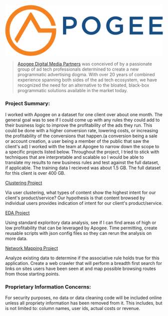 <img src="images/Apogee.png">

>[Apogee Digital Media Partners](https://www.apogeedigital.media) was conceived of by a passionate group of ad tech professionals determined to create a new programmatic advertising dogma. With over 20 years of combined experience spanning both sides of the ad tech ecosystem, we have recognized the need for an alternative to the bloated, black-box programmatic solutions available in the market today.

### Project Summary:

I worked with Apogee on a dataset for one client over about one month. The general goal was to see if I could come up with any rules they could add to their business logic to improve the profitability of the ads they run. This could be done with a higher conversion rate, lowering costs, or increasing the profitability of the conversions that happen.(a conversion being a sale or account creation, a user being a member of the public that saw the client's ad) I worked with the team at Apogee to narrow down the scope to a specific projects listed below. Throughout the project, I tried to stick with techniques that are interpretable and scalable so I would be able to translate my results to new business rules and test against the full dataset, if applicable. The training data I recieved was about 1.5 GB. The full dataset for this client is over 400 GB.


[Clustering Project](https://github.com/AmeliaMaier/Capstone_Machine_Learning_Apogee/blob/master/ClusteringREADME.md)

Via user clustering, what types of content show the highest intent for our client's
product/service? Our hypothesis is that content browsed by individual users provides indication of intent for our client's
product/service. 

[EDA Project](https://github.com/AmeliaMaier/Capstone_Machine_Learning_Apogee/blob/master/edaREADME.md)

Using standard exploritory data analysis, see if I can find areas of high or low profitability that can be leveraged by Apogee. Time permitting, create reusable scripts with json config files so they can rerun the analysis on more data.

[Network Mapping Project](https://github.com/AmeliaMaier/Capstone_Machine_Learning_Apogee/blob/master/NetworkGraphingREADME.md)

Analyze existing data to determine if the associative rule holds true for this application. Create a web crawler that will
perform a breadth first search for links on sites users have been seen at and map possible browsing routes from those starting points.


### Proprietary Information Concerns:

For security purposes, no data or data cleaning code will be included online unless all propriety information has been removed from it. This includes, but is not limited to: column names, user ids, actual costs or revenue. 
